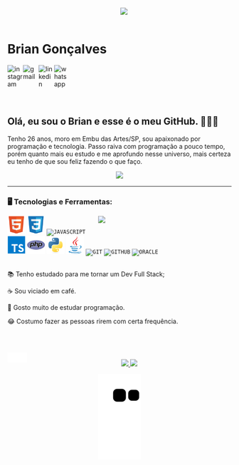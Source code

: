 <img align="right" width="250px" style="margin-top:-20px" src="https://user-images.githubusercontent.com/100818355/193976687-98195186-fea5-48b4-91ee-c93e847c1522.png">

</br>

<div dsplay="inline-block">
 
 <h1 align="left">Brian Gonçalves</h1>
 <a href="https://instagram.com/briangonc">
    <img align="left" width="35px" src="https://user-images.githubusercontent.com/100818355/193978237-493e4ab9-80cc-4ee9-bc63-15b9d54781bd.png" alt="instagram" style="vertical-align:top;">
  </a> 
  <a href="mailto:souzabrian61@gmail.com">
    <img align="left" width="35px" src="https://user-images.githubusercontent.com/100818355/193978961-77801cd4-33ad-4a3f-923b-c7825f3b4afb.png" alt="gmail" style="vertical-align:top;">
    </a>
  <a href="https://www.linkedin.com/in/brian-goncalves-souza">
    <img align="left" width="35px" src="https://user-images.githubusercontent.com/100818355/193978700-bfad9c1d-faa4-43f1-9281-f0d329492503.png" alt="linkedin" style="vertical-align:top;">
  </a> 
   <a href="https://wa.me/+5531994139680">
      <img align="left" width="35px" src="https://user-images.githubusercontent.com/100818355/193981368-5f11d216-df98-4b9b-b415-0b4624db3b7c.png" alt="whatsapp" style="vertical-align:top;">
  </a>
</div>


</br>
</br>
</br>
</br>
</br>

## Olá, eu sou o Brian e esse é o meu GitHub. 🧑🏽‍💻


Tenho 26 anos, moro em Embu das Artes/SP, sou apaixonado por programação e tecnologia. Passo raiva com programação a pouco tempo, porém quanto mais eu estudo e me aprofundo nesse universo, mais certeza eu tenho de que sou feliz fazendo o que faço.

<p align="center">
  <img src="https://i.giphy.com/media/qgQUggAC3Pfv687qPC/giphy.webp" width="350" border-radius="300">
</p>

<hr>

### 🖥️ Tecnologias e Ferramentas: 
<img width="300px" align="right" src="https://user-images.githubusercontent.com/100818355/193974970-862830c9-9b2b-4fa1-83a2-61c0fcf72af0.png">
<code><img width="40px" src="https://raw.githubusercontent.com/devicons/devicon/master/icons/html5/html5-original.svg" title = "HTML5"/></code>
<code><img width="40px" src="https://raw.githubusercontent.com/devicons/devicon/master/icons/css3/css3-original.svg" title = "CSS3"/></code>
<code><img width="40px" src="https://user-images.githubusercontent.com/100818355/193979181-34b723e8-cbaa-4cef-961a-38e7ba787a38.png" title = "JAVASCRIPT"/></code>
<code><img width="40px" src="https://raw.githubusercontent.com/devicons/devicon/master/icons/typescript/typescript-plain.svg" title = "TYPESCRIPT"/></code>
<code><img width="40px" src="https://raw.githubusercontent.com/devicons/devicon/master/icons/php/php-original.svg" title = "PHP"/></code>
<code><img width="40px" src="https://raw.githubusercontent.com/devicons/devicon/master/icons/python/python-original.svg" title = "PYTHON"/></code>
<code><img width="40px" src="https://raw.githubusercontent.com/devicons/devicon/master/icons/java/java-original.svg" title = "Java"/></code>
<code><img width="40px" src="https://cdn.jsdelivr.net/gh/devicons/devicon/icons/git/git-original.svg" title = "GIT"/></code>
<code><img width="40px" src="https://cdn.jsdelivr.net/gh/devicons/devicon/icons/github/github-original.svg" title = "GITHUB"/></code>
<code><img width="40px" src="https://cdn.jsdelivr.net/gh/devicons/devicon/icons/oracle/oracle-original.svg" title = "ORACLE"/></code>



</br>
</br>
<div display="inline-block">
 
 <p align="left">📚 Tenho estudado para me tornar um Dev Full Stack;</p>
 <p align="left">☕ Sou viciado em café.</p>
 <p align="left">📘 Gosto muito de estudar programação.</p>
 <p align="left">😂 Costumo fazer as pessoas rirem com certa frequência.</p>
</div>

<br>
</br>

<a href="https://instagram.com/briangonc" target="_blank"><img align="left" alt="Instagram" width="22px" src="https://github.com/Aakarsh-B/trying-repos/blob/master/insta.svg" />
<a href="https://www.linkedin.com/in/brian-goncalves-souza" target="_blank"><img align="left" alt="LinkedIn" width="22px" src="https://github.com/Aakarsh-B/trying-repos/blob/master/linkedin.svg" />


##
<p align="center">
<a href="https://github.com/briangonc">
  <img height="170em" src="https://github-readme-stats-eight-theta.vercel.app/api?username=briangonc&show_icons=true&theme=algolia&include_all_commits=true&count_private=true"/>
  <img height="170em" src="https://github-readme-stats-eight-theta.vercel.app/api/top-langs/?username=briangonc&layout=compact&langs_count=8&theme=algolia"/>
</a>
</p>
<div align="center"> 
     
  ![Snake animation](https://github.com/briangonc/briangonc/blob/output/github-contribution-grid-snake.svg)
 
</div>

